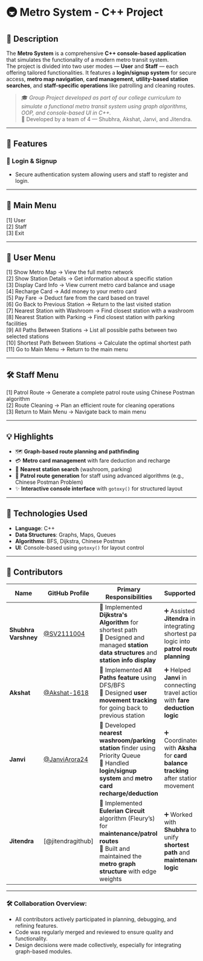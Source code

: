 # 🚇 Metro System - C++ Project

## 📌 Description  
The **Metro System** is a comprehensive **C++ console-based application** that simulates the functionality of a modern metro transit system.  
The project is divided into two user modes — **User** and **Staff** — each offering tailored functionalities. It features a **login/signup system** for secure access, **metro map navigation**, **card management**, **utility-based station searches**, and **staff-specific operations** like patrolling and cleaning routes.
> 🎓 *Group Project developed as part of our college curriculum to simulate a functional metro transit system using graph algorithms, OOP, and console-based UI in C++.*  
> 🔧 Developed by a team of 4 — Shubhra, Akshat, Janvi, and Jitendra.

---

## 🧰 Features

### 🔐 Login & Signup  
- Secure authentication system allowing users and staff to register and login.

---

## 👤 Main Menu
[1] User  
[2] Staff  
[3] Exit

---

## 👥 User Menu
[1] Show Metro Map → View the full metro network  
[2] Show Station Details → Get information about a specific station  
[3] Display Card Info → View current metro card balance and usage  
[4] Recharge Card → Add money to your metro card  
[5] Pay Fare → Deduct fare from the card based on travel  
[6] Go Back to Previous Station → Return to the last visited station  
[7] Nearest Station with Washroom → Find closest station with a washroom  
[8] Nearest Station with Parking → Find closest station with parking facilities  
[9] All Paths Between Stations → List all possible paths between two selected stations  
[10] Shortest Path Between Stations → Calculate the optimal shortest path  
[11] Go to Main Menu → Return to the main menu

---

## 🛠️ Staff Menu
[1] Patrol Route → Generate a complete patrol route using Chinese Postman algorithm  
[2] Route Cleaning → Plan an efficient route for cleaning operations  
[3] Return to Main Menu → Navigate back to main menu

---

## 💡 Highlights

- 🗺️ **Graph-based route planning and pathfinding**  
- 💳 **Metro card management** with fare deduction and recharge  
- 🚻 **Nearest station search** (washroom, parking)  
- 👮 **Patrol route generation** for staff using advanced algorithms (e.g., Chinese Postman Problem)  
- ✨ **Interactive console interface** with `gotoxy()` for structured layout  

---

## 📁 Technologies Used

- **Language**: C++  
- **Data Structures**: Graphs, Maps, Queues  
- **Algorithms**: BFS, Dijkstra, Chinese Postman  
- **UI**: Console-based using `gotoxy()` for layout control  

---

## 👥 Contributors

| Name | GitHub Profile | Primary Responsibilities | Supported In |
|------|----------------|--------------------------|---------------|
|  **Shubhra Varshney** |  [@SV2111004](https://github.com/SV2111004) | 🔹 Implemented **Dijkstra's Algorithm** for shortest path<br>🔹 Designed and managed **station data structures** and **station info display** | ➕ Assisted **Jitendra** in integrating shortest path logic into **patrol route planning** |
|  **Akshat** | [@Akshat-1618](https://github.com/Akshat-1618) | 🔹 Implemented **All Paths feature** using DFS/BFS<br>🔹 Designed **user movement tracking** for going back to previous station | ➕ Helped **Janvi** in connecting travel actions with **fare deduction logic** |
|  **Janvi** |[@JanviArora24](https://github.com/JanviArora24) | 🔹 Developed **nearest washroom/parking station** finder using Priority Queue<br>🔹 Handled **login/signup system** and **metro card recharge/deduction** | ➕ Coordinated with **Akshat** for **card balance tracking** after station movement |
|  **Jitendra** | [@jitendragithub] | 🔹 Implemented **Eulerian Circuit** algorithm (Fleury’s) for **maintenance/patrol routes**<br>🔹 Built and maintained the **metro graph structure** with edge weights | ➕ Worked with **Shubhra** to unify **shortest path** and **maintenance logic** |

---

### 🛠 Collaboration Overview:

- All contributors actively participated in planning, debugging, and refining features.  
- Code was regularly merged and reviewed to ensure quality and functionality.  
- Design decisions were made collectively, especially for integrating graph-based modules.

